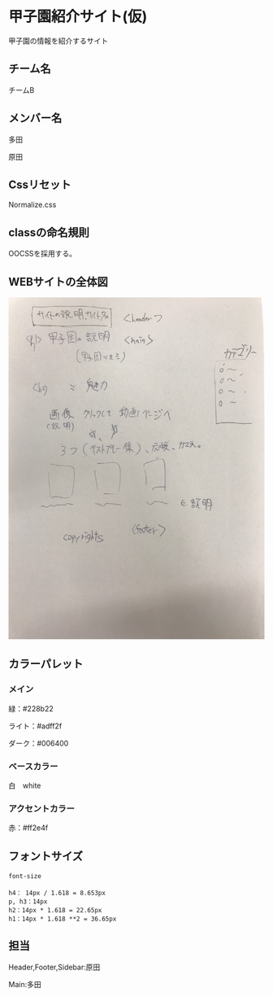 # 甲子園紹介サイト(仮)

甲子園の情報を紹介するサイト

## チーム名

チームB

## メンバー名

多田

原田

## Cssリセット

Normalize.css

## classの命名規則

OOCSSを採用する。

## WEBサイトの全体図

![](./images/docs/IMG_1279.jpg)



## カラーパレット

### メイン

緑：#228b22

ライト：#adff2f

ダーク：#006400

### ベースカラー

白　white

 ### アクセントカラー

赤：#ff2e4f

## フォントサイズ

```
font-size

h4： 14px / 1.618 = 8.653px
p, h3：14px
h2：14px * 1.618 = 22.65px
h1：14px * 1.618 **2 = 36.65px
```

## 担当

Header,Footer,Sidebar:原田

Main:多田

